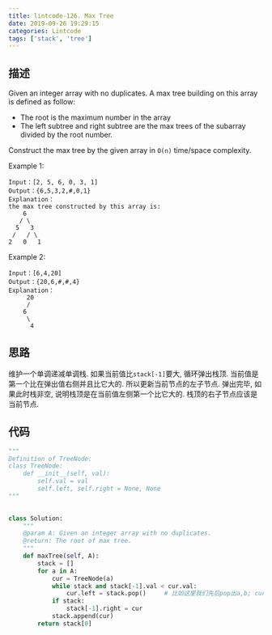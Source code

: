 ```yaml
---
title: lintcode-126. Max Tree
date: 2019-09-26 19:29:15
categories: Lintcode
tags: ['stack', 'tree']
---
```


## 描述
Given an integer array with no duplicates. A max tree building on this array is defined as follow:

- The root is the maximum number in the array
- The left subtree and right subtree are the max trees of the subarray divided by the root number.

Construct the max tree by the given array in `O(n)` time/space complexity. 

Example 1:
```ignorelang
Input：[2, 5, 6, 0, 3, 1]
Output：{6,5,3,2,#,0,1}
Explanation：
the max tree constructed by this array is:
    6
   / \
  5   3
 /   / \
2   0   1
```
Example 2:
```ignorelang
Input：[6,4,20]
Output：{20,6,#,#,4}
Explanation： 
     20
     / 
    6
     \
      4
```

## 思路
维护一个单调递减单调栈. 如果当前值比`stack[-1]`要大, 循环弹出栈顶. 当前值是第一个比在弹出值右侧并且比它大的. 所以更新当前节点的左子节点.
弹出完毕, 如果此时栈非空, 说明栈顶是在当前值左侧第一个比它大的. 栈顶的右子节点应该是当前节点.


## 代码
```python
"""
Definition of TreeNode:
class TreeNode:
    def __init__(self, val):
        self.val = val
        self.left, self.right = None, None
"""
        

class Solution:
    """
    @param A: Given an integer array with no duplicates.
    @return: The root of max tree.
    """
    def maxTree(self, A):
        stack = []
        for a in A:
            cur = TreeNode(a)
            while stack and stack[-1].val < cur.val:
                cur.left = stack.pop()     # 比如这里我们先后pop出a,b; cur.left先被赋值a,然后赋值b(此时a在b的右子树上)
            if stack:
                stack[-1].right = cur
            stack.append(cur)
        return stack[0]
```